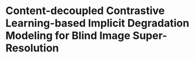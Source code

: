 # Content-decoupled Contrastive Learning-based Implicit Degradation Modeling for Blind Image Super-Resolution